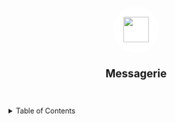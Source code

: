 <div align="center">
	<div style="display: flex; justify-content: center; align-items: center; background-color: white; padding: 15px; border-radius: 50%; width: 60px; height: 60px">
		<img src="https://raw.githubusercontent.com/FortAwesome/Font-Awesome/6.x/svgs/regular/paper-plane.svg" width="50" height="50">
	</div>
	<h2 align="center">Messagerie</h3>
	<br />
</div>
<br/>

<details>
  <summary>Table of Contents</summary>
  <ol>
        <li>
            <a href="#about-the-project">About The Project</a>
            <ul>
                <li><a href="#the-goal">The goal</a></li>
                <li><a href="#prerequisites">Prerequisites</a></li>
                <li><a href="#delivery-and-installation">Delivery and Installation</a></li>
            </ul>
        </li>
        <li>
            <a href="#what-is-displayed-?">What is displayed ?</a>
        </li>
        <li>
            <a href="#the-pipeline">The Pipeline</a>
            <ul>
                <li><a href="#images">Images</a></li>
                <li><a href="#unit-test">Unit test</a></li>
                <li><a href="#lint">Lint</a></li>
                <li><a href="#coverage">Coverage</a></li>
                <li><a href="#deployment">Deployment</a></li>
            </ul>
        </li>
        <li>
            <a href="#authors">Authors</a>
        </li>
  </ol>
</details>

